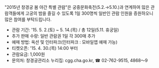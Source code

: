 "2015년 창경궁 봄 야간 특별 관람"은 궁중문화축전(5.2.→5.10.)과 연계하여 많은 관람객들에게 고궁의 밤을 즐길 수 있도록 1일 300명씩 일반인 관람 인원을 증원하오니 많은 참여를 부탁드립니다.
- 관람 기간: '15. 5. 2.(토) ~ 5. 14.(목) / 총 12일(5.11. 휴궁일)
- 추가 판매 수량: 일반 관람권 1일 각 300매 추가
- 예매 방법: 옥션 및 인터파크(인터파크 : 모바일앱 예매 가능)
- 티켓오픈: '15. 4. 30.(목) 14:00 부터
- 관람요금: 1,000원
- 문의처: 창경궁관리소 누리집: cgg.cha.go.kr, ☎ 02-762-9515, 4868～9